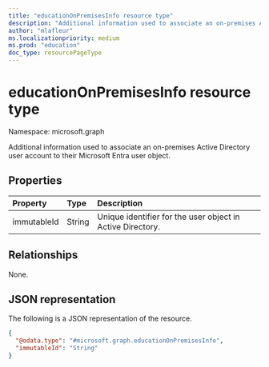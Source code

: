 ```yaml
---
title: "educationOnPremisesInfo resource type"
description: "Additional information used to associate an on-premises Active Directory user account to their Microsoft Entra user object."
author: "mlafleur"
ms.localizationpriority: medium
ms.prod: "education"
doc_type: resourcePageType
---
```


# educationOnPremisesInfo resource type

Namespace: microsoft.graph

Additional information used to associate an on-premises Active Directory user account to their Microsoft Entra user object.

## Properties

| Property    | Type   | Description                                                |
| :---------- | :----- | :--------------------------------------------------------- |
| immutableId | String | Unique identifier for the user object in Active Directory. |

## Relationships

None.

## JSON representation

The following is a JSON representation of the resource.

<!-- {
  "blockType": "resource",
  "@odata.type": "microsoft.graph.educationOnPremisesInfo"
}
-->

```json
{
  "@odata.type": "#microsoft.graph.educationOnPremisesInfo",
  "immutableId": "String"
}
```
